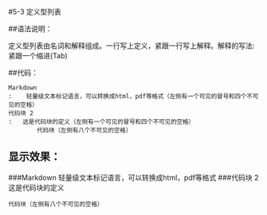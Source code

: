 #5-3 定义型列表

##语法说明：

定义型列表由名词和解释组成。一行写上定义，紧跟一行写上解释。解释的写法:紧跟一个缩进(Tab)

##代码：

```
Markdown
:    轻量级文本标记语言，可以转换成html，pdf等格式（左侧有一个可见的冒号和四个不可见的空格）
代码块 2
:   这是代码块的定义（左侧有一个可见的冒号和四个不可见的空格）
        代码块（左侧有八个不可见的空格）
```

## 显示效果：

###Markdown
轻量级文本标记语言，可以转换成html，pdf等格式
###代码块 2
这是代码块的定义
        
	代码块（左侧有八个不可见的空格）